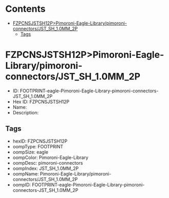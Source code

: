 



Contents
========

* [FZPCNSJSTSH12P>Pimoroni-Eagle-Library/pimoroni-connectors/JST_SH_1.0MM_2P](#fzpcnsjstsh12ppimoroni-eagle-librarypimoroni-connectorsjst_sh_10mm_2p)
	* [Tags](#tags)

# FZPCNSJSTSH12P>Pimoroni-Eagle-Library/pimoroni-connectors/JST_SH_1.0MM_2P

- ID: FOOTPRINT-eagle-Pimoroni-Eagle-Library-pimoroni-connectors-JST_SH_1.0MM_2P
- Hex ID: FZPCNSJSTSH12P
- Name: 
- Description: 

## Tags

- hexID: FZPCNSJSTSH12P
- oompType: FOOTPRINT
- oompSize: eagle
- oompColor: Pimoroni-Eagle-Library
- oompDesc: pimoroni-connectors
- oompIndex: JST_SH_1.0MM_2P
- oompName: Pimoroni-Eagle-Library/pimoroni-connectors/JST_SH_1.0MM_2P
- oompID: FOOTPRINT-eagle-Pimoroni-Eagle-Library-pimoroni-connectors-JST_SH_1.0MM_2P
